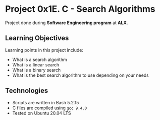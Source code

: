 # Project 0x1E. C - Search Algorithms
Project done during **Software Engineering program** at **ALX**.

## Learning Objectives
Learning points in this project include:

* What is a search algorithm
* What is a linear search
* What is a binary search
* What is the best search algorithm to use depending on your needs

## Technologies
* Scripts are written in Bash 5.2.15
* C files are compiled using `gcc 9.4.0`
* Tested on Ubuntu 20.04 LTS
